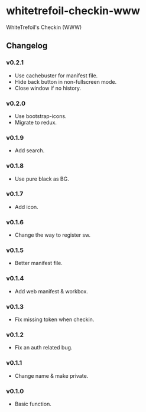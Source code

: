 whitetrefoil-checkin-www
========================

WhiteTrefoil's Checkin (WWW)

Changelog
---------

### v0.2.1

* Use cachebuster for manifest file.
* Hide back button in non-fullscreen mode.
* Close window if no history.

### v0.2.0

* Use bootstrap-icons.
* Migrate to redux.

### v0.1.9

* Add search.

### v0.1.8

* Use pure black as BG.

### v0.1.7

* Add icon.

### v0.1.6

* Change the way to register sw.

### v0.1.5

* Better manifest file.

### v0.1.4

* Add web manifest & workbox.

### v0.1.3

* Fix missing token when checkin.

### v0.1.2

* Fix an auth related bug.

### v0.1.1

* Change name & make private.

### v0.1.0

* Basic function.

